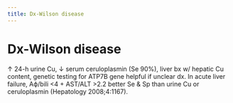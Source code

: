 ```yaml
---
title: Dx-Wilson disease
---
```

# Dx-Wilson disease

↑ 24-h urine Cu, ↓ serum ceruloplasmin (Se 90%), liver bx w/ hepatic Cu content, genetic testing for ATP7B gene helpful if unclear dx. In acute liver failure, Aϕ/bili <4 + AST/ALT >2.2 better Se & Sp than urine Cu or ceruloplasmin (Hepatology 2008;4:1167).
